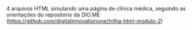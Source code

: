 4 arquivos HTML simulando uma página de clínica médica, seguindo as orientações do repositório da DIO.ME (https://github.com/digitalinnovationone/trilha-html-modulo-2)
